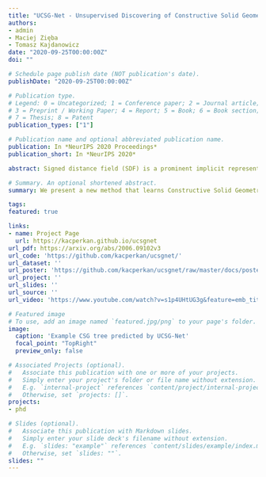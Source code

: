 ```yaml
---
title: "UCSG-Net - Unsupervised Discovering of Constructive Solid Geometry Tree"
authors:
- admin
- Maciej Zięba
- Tomasz Kajdanowicz
date: "2020-09-25T00:00:00Z"
doi: ""

# Schedule page publish date (NOT publication's date).
publishDate: "2020-09-25T00:00:00Z"

# Publication type.
# Legend: 0 = Uncategorized; 1 = Conference paper; 2 = Journal article;
# 3 = Preprint / Working Paper; 4 = Report; 5 = Book; 6 = Book section;
# 7 = Thesis; 8 = Patent
publication_types: ["1"]

# Publication name and optional abbreviated publication name.
publication: In *NeurIPS 2020 Proceedings*
publication_short: In *NeurIPS 2020*

abstract: Signed distance field (SDF) is a prominent implicit representation of 3D meshes. Methods that are based on such representation achieved state-of-the-art 3D shape reconstruction quality. However, these methods struggle to reconstruct non-convex shapes. One remedy is to incorporate a constructive solid geometry framework (CSG) that represents a shape as a decomposition into primitives. It allows to embody a 3D shape of high complexity and non-convexity with a simple tree representation of Boolean operations. Nevertheless, existing approaches are supervised and require the entire CSG parse tree that is given upfront during the training process. On the contrary, we propose a model that extracts a CSG parse tree without any supervision - UCSG-Net. Our model predicts parameters of primitives and binarizes their SDF representation through differentiable indicator function. It is achieved jointly with discovering the structure of a Boolean operators tree. The model selects dynamically which operator combination over primitives leads to the reconstruction of high fidelity. We evaluate our method on 2D and 3D autoencoding tasks. We show that the predicted parse tree representation is interpretable and can be used in CAD software.

# Summary. An optional shortened abstract.
summary: We present a new method that learns Constructive Solid Geometry (CSG) operations that operates on Signed Distance Field representation of 2D/3D shapes. The method discovers these operations without any supervision.

tags:
featured: true

links:
- name: Project Page
  url: https://kacperkan.github.io/ucsgnet
url_pdf: https://arxiv.org/abs/2006.09102v3
url_code: 'https://github.com/kacperkan/ucsgnet/'
url_dataset: ''
url_poster: 'https://github.com/kacperkan/ucsgnet/raw/master/docs/poster.pdf'
url_project: ''
url_slides: ''
url_source: ''
url_video: 'https://www.youtube.com/watch?v=s1p4UHtUG3g&feature=emb_title'

# Featured image
# To use, add an image named `featured.jpg/png` to your page's folder. 
image:
  caption: 'Example CSG tree predicted by UCSG-Net'
  focal_point: "TopRight"
  preview_only: false

# Associated Projects (optional).
#   Associate this publication with one or more of your projects.
#   Simply enter your project's folder or file name without extension.
#   E.g. `internal-project` references `content/project/internal-project/index.md`.
#   Otherwise, set `projects: []`.
projects:
- phd

# Slides (optional).
#   Associate this publication with Markdown slides.
#   Simply enter your slide deck's filename without extension.
#   E.g. `slides: "example"` references `content/slides/example/index.md`.
#   Otherwise, set `slides: ""`.
slides: ""
---
```


<!-- {{% alert note %}}
Click the *Cite* button above to demo the feature to enable visitors to import publication metadata into their reference management software.
{{% /alert %}}

{{% alert note %}}
Click the *Slides* button above to demo Academic's Markdown slides feature.
{{% /alert %}}

Supplementary notes can be added here, including [code and math](https://sourcethemes.com/academic/docs/writing-markdown-latex/). -->

